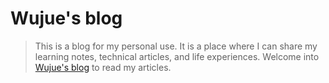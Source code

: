 # Wujue's blog

> This is a blog for my personal use. It is a place where I can share my learning notes, technical articles, and life experiences. Welcome into [Wujue's blog](https://blog.wujue.dev) to read my articles.